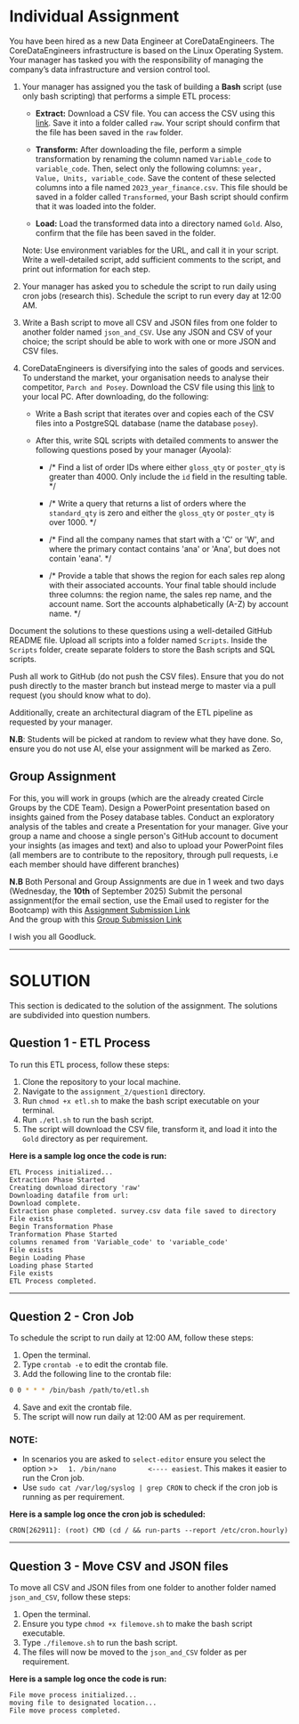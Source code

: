 # Individual Assignment
You have been hired as a new Data Engineer at CoreDataEngineers. The CoreDataEngineers infrastructure is based on the Linux Operating System. Your manager has tasked you with the responsibility of managing the company’s data infrastructure and version control tool.

1. Your manager has assigned you the task of building a **Bash** script (use only bash scripting) that performs a simple ETL process:

   - **Extract:** Download a CSV file. You can access the CSV using this [link](https://www.stats.govt.nz/assets/Uploads/Annual-enterprise-survey/Annual-enterprise-survey-2023-financial-year-provisional/Download-data/annual-enterprise-survey-2023-financial-year-provisional.csv). Save it into a folder called `raw`. Your script should confirm that the file has been saved in the `raw` folder.
   
   - **Transform:** After downloading the file, perform a simple transformation by renaming the column named `Variable_code` to `variable_code`. Then, select only the following columns: `year, Value, Units, variable_code`. Save the content of these selected columns into a file named `2023_year_finance.csv`. This file should be saved in a folder called `Transformed`, your Bash script should confirm that it was loaded into the folder.
   
   - **Load:** Load the transformed data into a directory named `Gold`. Also, confirm that the file has been saved in the folder.

   Note: Use environment variables for the URL, and call it in your script. Write a well-detailed script, add sufficient comments to the script, and print out information for each step.

2. Your manager has asked you to schedule the script to run daily using cron jobs (research this). Schedule the script to run every day at 12:00 AM.

3. Write a Bash script to move all CSV and JSON files from one folder to another folder named `json_and_CSV`. Use any JSON and CSV of your choice; the script should be able to work with one or more JSON and CSV files. 

4. CoreDataEngineers is diversifying into the sales of goods and services. To understand the market, your organisation needs to analyse their competitor, `Parch and Posey`. Download the CSV file using this [link](https://github.com/jdbarillas/parchposey/tree/master/data-raw) to your local PC. After downloading, do the following:

   - Write a Bash script that iterates over and copies each of the CSV files into a PostgreSQL database (name the database `posey`).
   
   - After this, write SQL scripts with detailed comments to answer the following questions posed by your manager (Ayoola):
   
     - /* Find a list of order IDs where either `gloss_qty` or `poster_qty` is greater than 4000. Only include the `id` field in the resulting table. */
     
     - /* Write a query that returns a list of orders where the `standard_qty` is zero and either the `gloss_qty` or `poster_qty` is over 1000. */
     
     - /* Find all the company names that start with a 'C' or 'W', and where the primary contact contains 'ana' or 'Ana', but does not contain 'eana'. */
     
     - /* Provide a table that shows the region for each sales rep along with their associated accounts. Your final table should include three columns: the region name, the sales rep name, and the account name. Sort the accounts alphabetically (A-Z) by account name. */

Document the solutions to these questions using a well-detailed GitHub README file. Upload all scripts into a folder named `Scripts`. Inside the `Scripts` folder, create separate folders to store the Bash scripts and SQL scripts. 

Push all work to GitHub (do not push the CSV files). Ensure that you do not push directly to the master branch but instead merge to master via a pull request (you should know what to do). 

Additionally, create an architectural diagram of the ETL pipeline as requested by your manager.

**N.B**: Students will be picked at random to review what they have done. So, ensure you do not use AI, else your assignment will be marked as Zero.


## Group Assignment 
For this, you will work in groups (which are the already created Circle Groups by the CDE Team). Design a PowerPoint presentation based on insights gained from the Posey database tables. Conduct an exploratory analysis of the tables and create a Presentation for your manager. Give your group a name and choose a single person's GitHub account to document your insights (as images and text) and also to upload your PowerPoint files (all members are to contribute to the repository, through pull requests, i.e each member should have different branches) 


**N.B** Both Personal and Group Assignments are due in 1 week and two days  (Wednesday, the **10th** of September 2025)
Submit the personal assignment(for the email section, use the Email used to register for the Bootcamp) with this [Assignment Submission Link](https://docs.google.com/forms/d/1LPkrZbcAnXgvehiMYY7O3ggLk34PXmxj6AVxdkUzB6E/edit)  
And the group with this [Group Submission Link](https://docs.google.com/forms/d/1JCEsUXK1qYxQIl3xCcm3BbW3sYkx4GzBIPgPHLtSGw8/edit)

I wish you all Goodluck.





---------------

# SOLUTION

This section is dedicated to the solution of the assignment.
The solutions are subdivided into question numbers.

## Question 1 - ETL Process
To run this ETL process, follow these steps:

1. Clone the repository to your local machine.
2. Navigate to the `assignment_2/question1` directory.
3. Run ```chmod +x etl.sh``` to make the bash script executable on your terminal.
4. Run ```./etl.sh``` to run the bash script.
5. The script will download the CSV file, transform it, and load it into the `Gold` directory as per requirement.

**Here is a sample log once the code is run:**
```log
ETL Process initialized...
Extraction Phase Started
Creating download directory 'raw'
Downloading datafile from url:
Download complete.
Extraction phase completed. survey.csv data file saved to directory
File exists
Begin Transformation Phase
Tranformation Phase Started
columns renamed from 'Variable_code' to 'variable_code'
File exists
Begin Loading Phase
Loading phase Started
File exists
ETL Process completed.
```

--------

## Question 2 - Cron Job
To schedule the script to run daily at 12:00 AM, follow these steps:

1. Open the terminal.
2. Type `crontab -e` to edit the crontab file.
3. Add the following line to the crontab file:
```bash
0 0 * * * /bin/bash /path/to/etl.sh
```
4. Save and exit the crontab file.
5. The script will now run daily at 12:00 AM as per requirement.

### NOTE:
- In scenarios you are asked to ```select-editor``` ensure you select the option >> ```  1. /bin/nano        <---- easiest```. This makes it easier to run the Cron job.
- Use ```sudo cat /var/log/syslog | grep CRON``` to check if the cron job is running as per requirement.

**Here is a sample log once the cron job is scheduled:**
```log
CRON[262911]: (root) CMD (cd / && run-parts --report /etc/cron.hourly)
```
--------

## Question 3 - Move CSV and JSON files
To move all CSV and JSON files from one folder to another folder named `json_and_CSV`, follow these steps:

1. Open the terminal.
2. Ensure you type ```chmod +x filemove.sh``` to make the bash script executable.
3. Type ```./filemove.sh``` to run the bash script.
4. The files will now be moved to the `json_and_CSV` folder as per requirement.

**Here is a sample log once the code is run:**
```log
File move process initialized...
moving file to designated location...
File move process completed.
```

